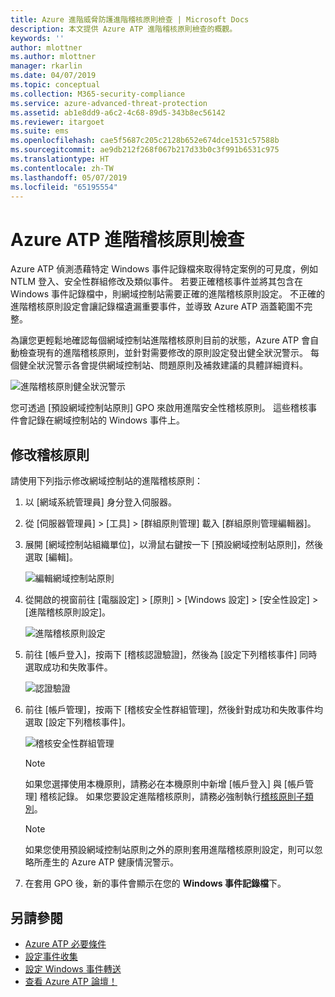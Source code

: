 ```yaml
---
title: Azure 進階威脅防護進階稽核原則檢查 | Microsoft Docs
description: 本文提供 Azure ATP 進階稽核原則檢查的概觀。
keywords: ''
author: mlottner
ms.author: mlottner
manager: rkarlin
ms.date: 04/07/2019
ms.topic: conceptual
ms.collection: M365-security-compliance
ms.service: azure-advanced-threat-protection
ms.assetid: ab1e8dd9-a6c2-4c68-89d5-343b8ec56142
ms.reviewer: itargoet
ms.suite: ems
ms.openlocfilehash: cae5f5687c205c2128b652e674dce1531c57588b
ms.sourcegitcommit: ae9db212f268f067b217d33b0c3f991b6531c975
ms.translationtype: HT
ms.contentlocale: zh-TW
ms.lasthandoff: 05/07/2019
ms.locfileid: "65195554"
---
```

# <a name="azure-atp-advanced-audit-policy-check"></a>Azure ATP 進階稽核原則檢查

Azure ATP 偵測憑藉特定 Windows 事件記錄檔來取得特定案例的可見度，例如 NTLM 登入、安全性群組修改及類似事件。 若要正確稽核事件並將其包含在 Windows 事件記錄檔中，則網域控制站需要正確的進階稽核原則設定。 不正確的進階稽核原則設定會讓記錄檔遺漏重要事件，並導致 Azure ATP 涵蓋範圍不完整。

為讓您更輕鬆地確認每個網域控制站進階稽核原則目前的狀態，Azure ATP 會自動檢查現有的進階稽核原則，並針對需要修改的原則設定發出健全狀況警示。 每個健全狀況警示各會提供網域控制站、問題原則及補救建議的具體詳細資料。

![進階稽核原則健全狀況警示](media/atp-health-alert-audit.png)


您可透過 [預設網域控制站原則] GPO 來啟用進階安全性稽核原則。 這些稽核事件會記錄在網域控制站的 Windows 事件上。 

## <a name="modify-audit-policies"></a>修改稽核原則 

請使用下列指示修改網域控制站的進階稽核原則：

1. 以 [網域系統管理員] 身分登入伺服器。
2. 從 [伺服器管理員] > [工具] > [群組原則管理] 載入 [群組原則管理編輯器]。 
3. 展開 [網域控制站組織單位]，以滑鼠右鍵按一下 [預設網域控制站原則]，然後選取 [編輯]。 

    ![編輯網域控制站原則](media/atp-advanced-audit-policy-check-step-1.png)

4. 從開啟的視窗前往 [電腦設定] > [原則] > [Windows 設定] > [安全性設定] > [進階稽核原則設定]。

    ![進階稽核原則設定](media/atp-advanced-audit-policy-check-step-2.png)

5. 前往 [帳戶登入]，按兩下 [稽核認證驗證]，然後為 [設定下列稽核事件] 同時選取成功和失敗事件。 

    ![認證驗證](media/atp-advanced-audit-policy-check-step-3.png)

6. 前往 [帳戶管理]，按兩下 [稽核安全性群組管理]，然後針對成功和失敗事件均選取 [設定下列稽核事件]。

    ![稽核安全性群組管理](media/atp-advanced-audit-policy-check-step-4.png)

    > [!NOTE]
    > 如果您選擇使用本機原則，請務必在本機原則中新增 [帳戶登入] 與 [帳戶管理] 稽核記錄。 如果您要設定進階稽核原則，請務必強制執行[稽核原則子類別](https://docs.microsoft.com/windows/security/threat-protection/security-policy-settings/audit-force-audit-policy-subcategory-settings-to-override)。
    
    > [!NOTE] 
    > 如果您使用預設網域控制站原則之外的原則套用進階稽核原則設定，則可以忽略所產生的 Azure ATP 健康情況警示。 

7. 在套用 GPO 後，新的事件會顯示在您的 **Windows 事件記錄檔**下。

## <a name="see-also"></a>另請參閱
- [Azure ATP 必要條件](atp-prerequisites.md)
- [設定事件收集](configure-event-collection.md)
- [設定 Windows 事件轉送](configure-event-forwarding.md)
- [查看 Azure ATP 論壇！](https://aka.ms/azureatpcommunity)
